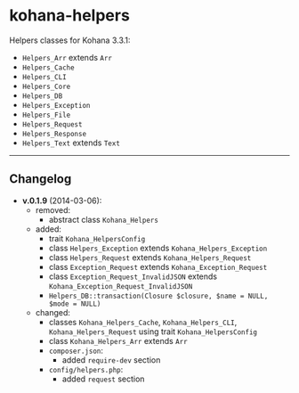 kohana-helpers
==============

Helpers classes for Kohana 3.3.1:

- `Helpers_Arr` extends `Arr`
- `Helpers_Cache`
- `Helpers_CLI`
- `Helpers_Core`
- `Helpers_DB`
- `Helpers_Exception`
- `Helpers_File`
- `Helpers_Request`
- `Helpers_Response`
- `Helpers_Text` extends `Text`

---

## Changelog
- **v.0.1.9** (2014-03-06):
	- removed:
		- abstract class `Kohana_Helpers`
	- added:
		- trait `Kohana_HelpersConfig`
		- class `Helpers_Exception` extends `Kohana_Helpers_Exception`
		- class `Helpers_Request` extends `Kohana_Helpers_Request`
		- class `Exception_Request` extends `Kohana_Exception_Request`
		- class `Exception_Request_InvalidJSON` extends `Kohana_Exception_Request_InvalidJSON`
		- `Helpers_DB::transaction(Closure $closure, $name = NULL, $mode = NULL)`
	- changed:
		- classes
			`Kohana_Helpers_Cache`,
			`Kohana_Helpers_CLI`,
			`Kohana_Helpers_Request`
		  using trait `Kohana_HelpersConfig`
		- class `Kohana_Helpers_Arr` extends `Arr`
		- `composer.json`:
			- added `require-dev` section
		- `config/helpers.php`:
			- added `request` section
